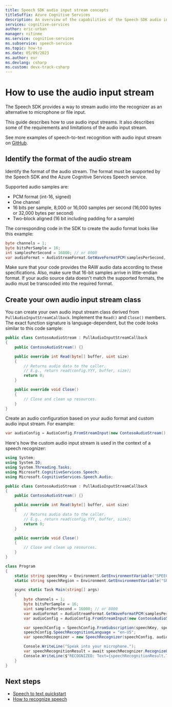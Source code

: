 ```yaml
---
title: Speech SDK audio input stream concepts
titleSuffix: Azure Cognitive Services
description: An overview of the capabilities of the Speech SDK audio input stream.
services: cognitive-services
author: eric-urban
manager: nitinme
ms.service: cognitive-services
ms.subservice: speech-service
ms.topic: how-to
ms.date: 05/09/2023
ms.author: eur
ms.devlang: csharp
ms.custom: devx-track-csharp
---
```

# How to use the audio input stream

The Speech SDK provides a way to stream audio into the recognizer as an alternative to microphone or file input.

This guide describes how to use audio input streams. It also describes some of the requirements and limitations of the audio input stream.

See more examples of speech-to-text recognition with audio input stream on [GitHub](https://github.com/Azure-Samples/cognitive-services-speech-sdk/blob/master/samples/csharp/sharedcontent/console/speech_recognition_samples.cs).

## Identify the format of the audio stream

Identify the format of the audio stream. The format must be supported by the Speech SDK and the Azure Cognitive Services Speech service. 

Supported audio samples are:

  - PCM format (int-16, signed)
  - One channel
  - 16 bits per sample, 8,000 or 16,000 samples per second (16,000 bytes or 32,000 bytes per second)
  - Two-block aligned (16 bit including padding for a sample)

The corresponding code in the SDK to create the audio format looks like this example:

```csharp
byte channels = 1;
byte bitsPerSample = 16;
int samplesPerSecond = 16000; // or 8000
var audioFormat = AudioStreamFormat.GetWaveFormatPCM(samplesPerSecond, bitsPerSample, channels);
```

Make sure that your code provides the RAW audio data according to these specifications. Also, make sure that 16-bit samples arrive in little-endian format. If your audio source data doesn't match the supported formats, the audio must be transcoded into the required format.

## Create your own audio input stream class

You can create your own audio input stream class derived from `PullAudioInputStreamCallback`. Implement the `Read()` and `Close()` members. The exact function signature is language-dependent, but the code looks similar to this code sample:

```csharp
public class ContosoAudioStream : PullAudioInputStreamCallback 
{
    public ContosoAudioStream() {}

    public override int Read(byte[] buffer, uint size) 
    {
        // Returns audio data to the caller.
        // E.g., return read(config.YYY, buffer, size);
        return 0;
    }

    public override void Close() 
    {
        // Close and clean up resources.
    }
}
```

Create an audio configuration based on your audio format and custom audio input stream. For example:

```csharp
var audioConfig = AudioConfig.FromStreamInput(new ContosoAudioStream(), audioFormat);
```

Here's how the custom audio input stream is used in the context of a speech recognizer:

```csharp
using System;
using System.IO;
using System.Threading.Tasks;
using Microsoft.CognitiveServices.Speech;
using Microsoft.CognitiveServices.Speech.Audio;

public class ContosoAudioStream : PullAudioInputStreamCallback 
{
    public ContosoAudioStream() {}

    public override int Read(byte[] buffer, uint size) 
    {
        // Returns audio data to the caller.
        // E.g., return read(config.YYY, buffer, size);
        return 0;
    }

    public override void Close() 
    {
        // Close and clean up resources.
    }
}

class Program 
{
    static string speechKey = Environment.GetEnvironmentVariable("SPEECH_KEY");
    static string speechRegion = Environment.GetEnvironmentVariable("SPEECH_REGION");

    async static Task Main(string[] args)
    {
        byte channels = 1;
        byte bitsPerSample = 16;
        uint samplesPerSecond = 16000; // or 8000
        var audioFormat = AudioStreamFormat.GetWaveFormatPCM(samplesPerSecond, bitsPerSample, channels);
        var audioConfig = AudioConfig.FromStreamInput(new ContosoAudioStream(), audioFormat);

        var speechConfig = SpeechConfig.FromSubscription(speechKey, speechRegion); 
        speechConfig.SpeechRecognitionLanguage = "en-US";
        var speechRecognizer = new SpeechRecognizer(speechConfig, audioConfig);

        Console.WriteLine("Speak into your microphone.");
        var speechRecognitionResult = await speechRecognizer.RecognizeOnceAsync();
        Console.WriteLine($"RECOGNIZED: Text={speechRecognitionResult.Text}");
    }
}
```

## Next steps

- [Speech to text quickstart](./get-started-speech-to-text.md?pivots=programming-language-csharp)
- [How to recognize speech](./how-to-recognize-speech.md?pivots=programming-language-csharp)
